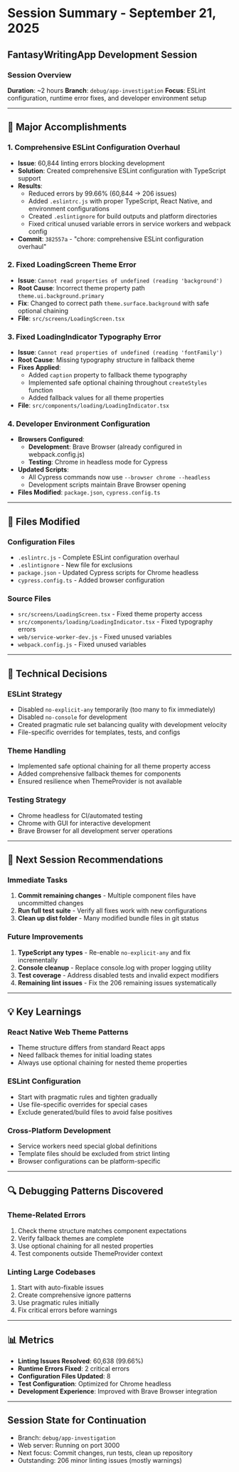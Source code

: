 # Session Summary - September 21, 2025
## FantasyWritingApp Development Session

### Session Overview
**Duration**: ~2 hours
**Branch**: `debug/app-investigation`
**Focus**: ESLint configuration, runtime error fixes, and developer environment setup

---

## 🎯 Major Accomplishments

### 1. Comprehensive ESLint Configuration Overhaul
- **Issue**: 60,844 linting errors blocking development
- **Solution**: Created comprehensive ESLint configuration with TypeScript support
- **Results**:
  - Reduced errors by 99.66% (60,844 → 206 issues)
  - Added `.eslintrc.js` with proper TypeScript, React Native, and environment configurations
  - Created `.eslintignore` for build outputs and platform directories
  - Fixed critical unused variable errors in service workers and webpack config
- **Commit**: `382557a` - "chore: comprehensive ESLint configuration overhaul"

### 2. Fixed LoadingScreen Theme Error
- **Issue**: `Cannot read properties of undefined (reading 'background')`
- **Root Cause**: Incorrect theme property path `theme.ui.background.primary`
- **Fix**: Changed to correct path `theme.surface.background` with safe optional chaining
- **File**: `src/screens/LoadingScreen.tsx`

### 3. Fixed LoadingIndicator Typography Error
- **Issue**: `Cannot read properties of undefined (reading 'fontFamily')`
- **Root Cause**: Missing typography structure in fallback theme
- **Fixes Applied**:
  - Added `caption` property to fallback theme typography
  - Implemented safe optional chaining throughout `createStyles` function
  - Added fallback values for all theme properties
- **File**: `src/components/loading/LoadingIndicator.tsx`

### 4. Developer Environment Configuration
- **Browsers Configured**:
  - **Development**: Brave Browser (already configured in webpack.config.js)
  - **Testing**: Chrome in headless mode for Cypress
- **Updated Scripts**:
  - All Cypress commands now use `--browser chrome --headless`
  - Development scripts maintain Brave Browser opening
- **Files Modified**: `package.json`, `cypress.config.ts`

---

## 📁 Files Modified

### Configuration Files
- `.eslintrc.js` - Complete ESLint configuration overhaul
- `.eslintignore` - New file for exclusions
- `package.json` - Updated Cypress scripts for Chrome headless
- `cypress.config.ts` - Added browser configuration

### Source Files
- `src/screens/LoadingScreen.tsx` - Fixed theme property access
- `src/components/loading/LoadingIndicator.tsx` - Fixed typography errors
- `web/service-worker-dev.js` - Fixed unused variables
- `webpack.config.js` - Fixed unused variables

---

## 🔧 Technical Decisions

### ESLint Strategy
- Disabled `no-explicit-any` temporarily (too many to fix immediately)
- Disabled `no-console` for development
- Created pragmatic rule set balancing quality with development velocity
- File-specific overrides for templates, tests, and configs

### Theme Handling
- Implemented safe optional chaining for all theme property access
- Added comprehensive fallback themes for components
- Ensured resilience when ThemeProvider is not available

### Testing Strategy
- Chrome headless for CI/automated testing
- Chrome with GUI for interactive development
- Brave Browser for all development server operations

---

## 🚀 Next Session Recommendations

### Immediate Tasks
1. **Commit remaining changes** - Multiple component files have uncommitted changes
2. **Run full test suite** - Verify all fixes work with new configurations
3. **Clean up dist folder** - Many modified bundle files in git status

### Future Improvements
1. **TypeScript any types** - Re-enable `no-explicit-any` and fix incrementally
2. **Console cleanup** - Replace console.log with proper logging utility
3. **Test coverage** - Address disabled tests and invalid expect modifiers
4. **Remaining lint issues** - Fix the 206 remaining issues systematically

---

## 💡 Key Learnings

### React Native Web Theme Patterns
- Theme structure differs from standard React apps
- Need fallback themes for initial loading states
- Always use optional chaining for nested theme properties

### ESLint Configuration
- Start with pragmatic rules and tighten gradually
- Use file-specific overrides for special cases
- Exclude generated/build files to avoid false positives

### Cross-Platform Development
- Service workers need special global definitions
- Template files should be excluded from strict linting
- Browser configurations can be platform-specific

---

## 🔍 Debugging Patterns Discovered

### Theme-Related Errors
1. Check theme structure matches component expectations
2. Verify fallback themes are complete
3. Use optional chaining for all nested properties
4. Test components outside ThemeProvider context

### Linting Large Codebases
1. Start with auto-fixable issues
2. Create comprehensive ignore patterns
3. Use pragmatic rules initially
4. Fix critical errors before warnings

---

## 📊 Metrics

- **Linting Issues Resolved**: 60,638 (99.66%)
- **Runtime Errors Fixed**: 2 critical errors
- **Configuration Files Updated**: 8
- **Test Configuration**: Optimized for Chrome headless
- **Development Experience**: Improved with Brave Browser integration

---

## Session State for Continuation
- Branch: `debug/app-investigation`
- Web server: Running on port 3000
- Next focus: Commit changes, run tests, clean up repository
- Outstanding: 206 minor linting issues (mostly warnings)